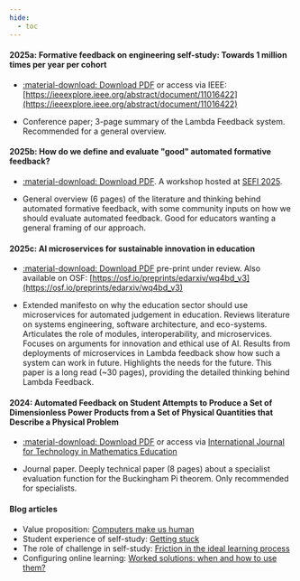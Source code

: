 ```yaml
---
hide:
  - toc
---
```

#### 2025a: Formative feedback on engineering self-study: Towards 1 million times per year per cohort

- [:material-download: Download PDF](assets/publications/Johnson_etal_2025_EDUCON_camera_ready.pdf) or access via IEEE: [https://ieeexplore.ieee.org/abstract/document/11016422](https://ieeexplore.ieee.org/abstract/document/11016422)

- Conference paper; 3-page summary of the Lambda Feedback system. Recommended for a general overview.

#### 2025b: How do we define and evaluate "good" automated formative feedback?

- [:material-download: Download PDF](assets/publications/Johnson_etal_2025_SEFI_Workshop_Good_automated_feedback.pdf). A workshop hosted at [SEFI 2025](https://www.sefi2025.eu/).

- General overview (6 pages) of the literature and thinking behind automated formative feedback, with some community inputs on how we should evaluate automated feedback. Good for educators wanting a general framing of our approach.

#### 2025c: AI microservices for sustainable innovation in education

- [:material-download: Download PDF](assets/publications/AI_Microservices_for_Sustainable_Innovation_in_Education-v3.pdf) pre-print under review. Also available on OSF: [https://osf.io/preprints/edarxiv/wq4bd_v3](https://osf.io/preprints/edarxiv/wq4bd_v3)

- Extended manifesto on why the education sector should use microservices for automated judgement in education. Reviews literature on systems engineering, software architecture, and eco-systems. Articulates the role of modules, interoperability, and microservices. Focuses on arguments for innovation and ethical use of AI. Results from deployments of microservices in Lambda feedback show how such a system can work in future. Highlights the needs for the future. This paper is a long read (~30 pages), providing the detailed thinking behind Lambda Feedback.

#### 2024: Automated Feedback on Student Attempts to Produce a Set of Dimensionless Power Products from a Set of Physical Quantities that Describe a Physical Problem

- [:material-download: Download PDF](assets/publications/Lundengard_etal_2023_Preprint_Automated_feedback_on_dimensionless_power_products_from_physical_quantities.pdf) or access via [International Journal for Technology in Mathematics Education](https://www.ingentaconnect.com/content/resinf/tme/2024/00000031/00000003/art00003)

- Journal paper. Deeply technical paper (8 pages) about a specialist evaluation function for the Buckingham Pi theorem. Only recommended for specialists.

#### Blog articles

- Value proposition: [Computers make us human](https://teachingengineers.wordpress.com/2022/07/18/computers-make-us-human/)
- Student experience of self-study: [Getting stuck](https://teachingengineers.wordpress.com/2022/07/18/getting-stuck/)
- The role of challenge in self-study: [Friction in the ideal learning process](https://teachingengineers.wordpress.com/2023/03/16/friction-in-the-ideal-learning-process/)
- Configuring online learning: [Worked solutions: when and how to use them?](https://teachingengineers.wordpress.com/2023/09/27/worked-solutions-when-and-how-to-use-them/)





